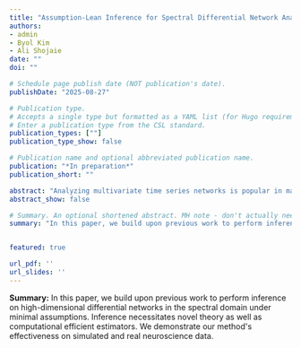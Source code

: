 ```yaml
---
title: "Assumption‑Lean Inference for Spectral Differential Network Analysis for High‑dimensional Time Series"
authors:
- admin
- Byol Kim
- Ali Shojaie
date: ""
doi: ""

# Schedule page publish date (NOT publication's date).
publishDate: "2025-08-27"

# Publication type.
# Accepts a single type but formatted as a YAML list (for Hugo requirements).
# Enter a publication type from the CSL standard.
publication_types: [""]
publication_type_show: false

# Publication name and optional abbreviated publication name.
publication: "*In preparation*"
publication_short: ""

abstract: "Analyzing multivariate time series networks is popular in many fields from neuroscience to seismology. The inverse spectral density is a common choice for time series network analysis due to its representation of the frequency domain correlation between two variables after removing the best linear predictor of all other variables. In many applications, the goal is to study how these networks change across different conditions. For example, in neuroscience, one might be interested in how the brain connectivity network changes before and after stimulation. With this in mind, we develop a direct estimate of the difference in two high-dimensional inverse spectral densities. By leveraging recent advances in multivariate time series analysis, we establish consistency of our estimator only assuming mild dependence conditions. Using a new convergence rate on high-dimensional spectral density estimators, we obtain a flexible convergence rate for the proposed direct estimator that allows for both varying smoothing spans and dependence in the data. Leveraging this convergence rate and new results on the form of the asymptotic distribution of the spectral density estimator, we also develop a valid inference procedure that handles asymptotic distributions with arbitrary scaling. Finally, to make the procedure computationally tractable, we utilize previously overlooked estimating equations to implement an efficient algorithm. The method is illustrated on synthetic data experiments, on experiments with electroencephalography data, and on experiments with optogentic stimulation and micro-electrocorticography data."
abstract_show: false

# Summary. An optional shortened abstract. MH note - don't actually need this
summary: "In this paper, we build upon previous work to perform inference on high-dimensional differential networks in the spectral domain under minimal assumptions. Inference necessitates novel theory as well as computational efficient estimators. We demonstrate our method's effectiveness on simulated and real neuroscience data."


featured: true

url_pdf: ''
url_slides: ''
---
```


**Summary:** In this paper, we build upon previous work to perform inference on high-dimensional differential networks in the spectral domain under minimal assumptions. Inference necessitates novel theory as well as computational efficient estimators. We demonstrate our method's effectiveness on simulated and real neuroscience data.